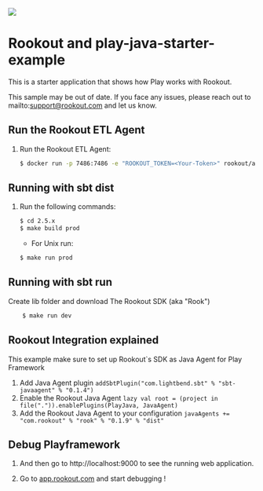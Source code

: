 [<img src="https://img.shields.io/travis/playframework/play-java-starter-example.svg"/>](https://travis-ci.org/playframework/play-java-starter-example)

# Rookout and play-java-starter-example

This is a starter application that shows how Play works with Rookout.

This sample may be out of date. If you face any issues, please reach out to mailto:support@rookout.com and let us know.

## Run the Rookout ETL Agent 

1. Run the Rookout ETL Agent:
    ``` bash
    $ docker run -p 7486:7486 -e "ROOKOUT_TOKEN=<Your-Token>" rookout/agent
    ```
## Running with sbt dist

1.  Run the following commands:
    ``` bash
    $ cd 2.5.x
    $ make build prod
    ```

    - For Unix run:
    ``` bash
    $ make run prod
    ```
## Running with sbt run
Create lib folder and download The Rookout SDK (aka "Rook")
 
``` bash
    $ make run dev
```

## Rookout Integration explained
This example make sure to set up Rookout`s SDK as Java Agent for Play Framework
  1. Add Java Agent plugin
    ```
    addSbtPlugin("com.lightbend.sbt" % "sbt-javaagent" % "0.1.4")
    ```
  1. Enable the Rookout Java Agent
    ```
    lazy val root = (project in file(".")).enablePlugins(PlayJava, JavaAgent)
    ```
  1. Add the Rookout Java Agent to your configuration
    ```
    javaAgents += "com.rookout" % "rook" % "0.1.9" % "dist"
    ```

## Debug Playframework

1. And then go to http://localhost:9000 to see the running web application.

1. Go to [app.rookout.com](https://app.rookout.com/) and start debugging !
